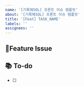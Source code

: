 ```yaml
---
name: '[기록해SOL] 프론트 이슈 템플릿'
about: '[기록해SOL] 프론트 이슈 템플릿'
title: '[Feat] TASK_NAME'
labels: ''
assignees: ''
---
```


## 📌Feature Issue

## 📚 To-do

- [ ]
